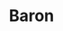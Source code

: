 ---
title: "Baron"
summary: "UK psych band BARON was formed in 2008 by Diagonal members Alex Crispin and Luke Foster, later joined by Peter Evans and Blue Firth. They released their debut album in 2010."
image: "baron.jpg"
apple_music_artist_url: "https://music.apple.com/gb/artist/baron/1542052110"
wikipedia_url: "none"
---
